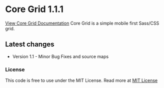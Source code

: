 <h1>Core Grid 1.1.1</h1>
<p>
  <a href="http://splintercode.github.io/CoreGrid">View Core Grid Documentation</a>
  Core Grid is a simple mobile first Sass/CSS grid.
</p>
<h2>Latest changes</h2>
<ul>
    <li>Version 1.1 - Minor Bug Fixes and source maps</li>
</ul>
<h3>License</h3>
<p>
This code is free to use under the MIT License.
Read more at <a href="http://opensource.org/licenses/MIT" target="_blank">MIT License</a>
</p>
